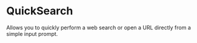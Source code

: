 # QuickSearch
Allows you to quickly perform a web search or open a URL directly from a simple input prompt.
